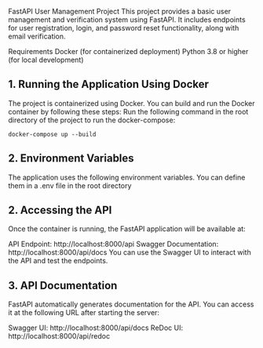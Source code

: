 FastAPI User Management Project
This project provides a basic user management and verification system using FastAPI. It includes endpoints for user registration, login, and password reset functionality, along with email verification.

Requirements
Docker (for containerized deployment)
Python 3.8 or higher (for local development)

## 1. Running the Application Using Docker
The project is containerized using Docker. You can build and run the Docker container by following these steps:
Run the following command in the root directory of the project to run the docker-compose:
```
docker-compose up --build
```

## 2. Environment Variables
The application uses the following environment variables. You can define them in a .env file in the root directory

## 2. Accessing the API
Once the container is running, the FastAPI application will be available at:

API Endpoint: http://localhost:8000/api
Swagger Documentation: http://localhost:8000/api/docs
You can use the Swagger UI to interact with the API and test the endpoints.

## 3. API Documentation
FastAPI automatically generates documentation for the API. You can access it at the following URL after starting the server:

Swagger UI: http://localhost:8000/api/docs
ReDoc UI: http://localhost:8000/api/redoc